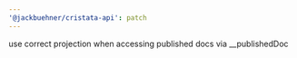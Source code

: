 ```yaml
---
'@jackbuehner/cristata-api': patch
---
```


use correct projection when accessing published docs via \_\_publishedDoc
